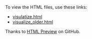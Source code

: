 To view the HTML files, use these links:
  - [visulatize.html](http://htmlpreview.github.io/?https://github.com/smith-erik/machine-learning/blob/master/DM%20-%20Spark%20and%20k-means%20clustering/visualize.html)
  - [visualize_older.html](http://htmlpreview.github.io/?https://github.com/smith-erik/machine-learning/blob/master/DM%20-%20Spark%20and%20k-means%20clustering/visualize_older.html)

  Thanks to [HTML Preview](https://github.com/htmlpreview/htmlpreview.github.com) on GitHub.